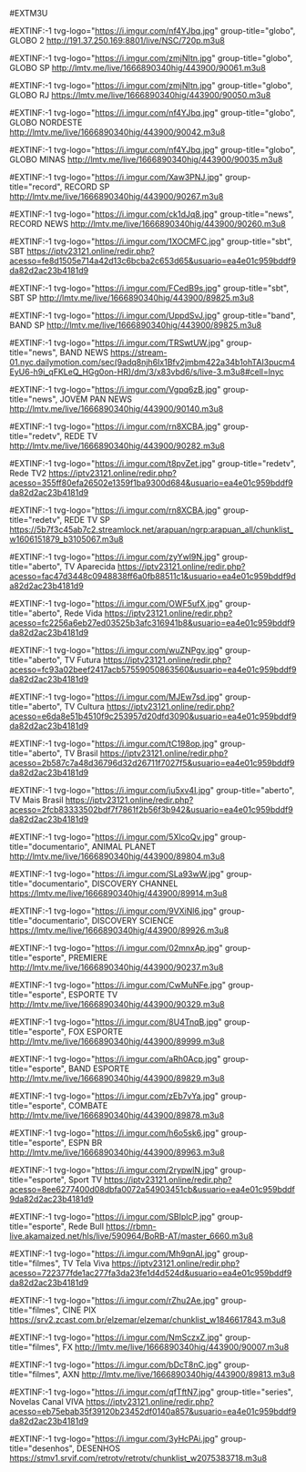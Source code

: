 #EXTM3U

#EXTINF:-1 tvg-logo="https://i.imgur.com/nf4YJbq.jpg" group-title="globo", GLOBO 2
http://191.37.250.169:8801/live/NSC/720p.m3u8

#EXTINF:-1 tvg-logo="https://i.imgur.com/zmjNItn.jpg" group-title="globo", GLOBO SP
http://lmtv.me/live/1666890340hig/443900/90061.m3u8

#EXTINF:-1 tvg-logo="https://i.imgur.com/zmjNItn.jpg" group-title="globo", GLOBO RJ
https://lmtv.me/live/1666890340hig/443900/90050.m3u8

#EXTINF:-1 tvg-logo="https://i.imgur.com/nf4YJbq.jpg" group-title="globo", GLOBO NORDESTE
http://lmtv.me/live/1666890340hig/443900/90042.m3u8

#EXTINF:-1 tvg-logo="https://i.imgur.com/nf4YJbq.jpg" group-title="globo", GLOBO MINAS
http://lmtv.me/live/1666890340hig/443900/90035.m3u8

#EXTINF:-1 tvg-logo="https://i.imgur.com/Xaw3PNJ.jpg" group-title="record", RECORD SP
http://lmtv.me/live/1666890340hig/443900/90267.m3u8

#EXTINF:-1 tvg-logo="https://i.imgur.com/ck1dJq8.jpg" group-title="news", RECORD NEWS
http://lmtv.me/live/1666890340hig/443900/90260.m3u8

#EXTINF:-1 tvg-logo="https://i.imgur.com/1XOCMFC.jpg" group-title="sbt", SBT
https://iptv23121.online/redir.php?acesso=fe8d1505e714a42d13c6bcba2c653d65&usuario=ea4e01c959bddf9da82d2ac23b4181d9

#EXTINF:-1 tvg-logo="https://i.imgur.com/FCedB9s.jpg" group-title="sbt", SBT SP
http://lmtv.me/live/1666890340hig/443900/89825.m3u8

#EXTINF:-1 tvg-logo="https://i.imgur.com/UppdSvJ.jpg" group-title="band", BAND SP
http://lmtv.me/live/1666890340hig/443900/89825.m3u8

#EXTINF:-1 tvg-logo="https://i.imgur.com/TRSwtUW.jpg" group-title="news", BAND NEWS
https://stream-01.nyc.dailymotion.com/sec(9adq8njh6Ix1Bfv2jmbm422a34b1ohTAI3pucm4EyU6-h9i_qFKLeQ_HGg0on-HR)/dm/3/x83vbd6/s/live-3.m3u8#cell=lnyc

#EXTINF:-1 tvg-logo="https://i.imgur.com/Vgpq6zB.jpg" group-title="news", JOVEM PAN NEWS 
http://lmtv.me/live/1666890340hig/443900/90140.m3u8

#EXTINF:-1 tvg-logo="https://i.imgur.com/rn8XCBA.jpg" group-title="redetv", REDE TV
http://lmtv.me/live/1666890340hig/443900/90282.m3u8

#EXTINF:-1 tvg-logo="https://i.imgur.com/t8pvZet.jpg" group-title="redetv", Rede TV2
https://iptv23121.online/redir.php?acesso=355ff80efa26502e1359f1ba9300d684&usuario=ea4e01c959bddf9da82d2ac23b4181d9

#EXTINF:-1 tvg-logo="https://i.imgur.com/rn8XCBA.jpg" group-title="redetv", REDE TV SP
https://5b7f3c45ab7c2.streamlock.net/arapuan/ngrp:arapuan_all/chunklist_w1606151879_b3105067.m3u8

#EXTINF:-1 tvg-logo="https://i.imgur.com/zyYwl9N.jpg" group-title="aberto", TV Aparecida
https://iptv23121.online/redir.php?acesso=fac47d3448c0948838ff6a0fb88511c1&usuario=ea4e01c959bddf9da82d2ac23b4181d9

#EXTINF:-1 tvg-logo="https://i.imgur.com/OWF5ufX.jpg" group-title="aberto", Rede Vida
https://iptv23121.online/redir.php?acesso=fc2256a6eb27ed03525b3afc316941b8&usuario=ea4e01c959bddf9da82d2ac23b4181d9

#EXTINF:-1 tvg-logo="https://i.imgur.com/wuZNPgv.jpg" group-title="aberto", TV Futura
https://iptv23121.online/redir.php?acesso=fc93a02beef2417acb57559050863560&usuario=ea4e01c959bddf9da82d2ac23b4181d9

#EXTINF:-1 tvg-logo="https://i.imgur.com/MJEw7sd.jpg" group-title="aberto", TV Cultura
https://iptv23121.online/redir.php?acesso=e6da8e51b4510f9c253957d20dfd3090&usuario=ea4e01c959bddf9da82d2ac23b4181d9

#EXTINF:-1 tvg-logo="https://i.imgur.com/tC198op.jpg" group-title="aberto", TV Brasil
https://iptv23121.online/redir.php?acesso=2b587c7a48d36796d32d26711f7027f5&usuario=ea4e01c959bddf9da82d2ac23b4181d9

#EXTINF:-1 tvg-logo="https://i.imgur.com/ju5xv4I.jpg" group-title="aberto", TV Mais Brasil
https://iptv23121.online/redir.php?acesso=2fcb83333502bdf7f7861f2b56f3b942&usuario=ea4e01c959bddf9da82d2ac23b4181d9

#EXTINF:-1 tvg-logo="https://i.imgur.com/5XlcoQv.jpg" group-title="documentario", ANIMAL PLANET
http://lmtv.me/live/1666890340hig/443900/89804.m3u8

#EXTINF:-1 tvg-logo="https://i.imgur.com/SLa93wW.jpg" group-title="documentario", DISCOVERY CHANNEL
https://lmtv.me/live/1666890340hig/443900/89914.m3u8

#EXTINF:-1 tvg-logo="https://i.imgur.com/9VXiNl6.jpg" group-title="documentario", DISCOVERY SCIENCE
https://lmtv.me/live/1666890340hig/443900/89926.m3u8

#EXTINF:-1 tvg-logo="https://i.imgur.com/02mnxAp.jpg" group-title="esporte", PREMIERE
http://lmtv.me/live/1666890340hig/443900/90237.m3u8

#EXTINF:-1 tvg-logo="https://i.imgur.com/CwMuNFe.jpg" group-title="esporte", ESPORTE TV
http://lmtv.me/live/1666890340hig/443900/90329.m3u8

#EXTINF:-1 tvg-logo="https://i.imgur.com/8U4TnqB.jpg" group-title="esporte", FOX ESPORTE
http://lmtv.me/live/1666890340hig/443900/89999.m3u8

#EXTINF:-1 tvg-logo="https://i.imgur.com/aRh0Acp.jpg" group-title="esporte", BAND ESPORTE
http://lmtv.me/live/1666890340hig/443900/89829.m3u8

#EXTINF:-1 tvg-logo="https://i.imgur.com/zEb7vYa.jpg" group-title="esporte", COMBATE
http://lmtv.me/live/1666890340hig/443900/89878.m3u8

#EXTINF:-1 tvg-logo="https://i.imgur.com/h6o5sk6.jpg" group-title="esporte", ESPN BR
http://lmtv.me/live/1666890340hig/443900/89963.m3u8

#EXTINF:-1 tvg-logo="https://i.imgur.com/2rypwlN.jpg" group-title="esporte", Sport TV
https://iptv23121.online/redir.php?acesso=8ee6277400d08dbfa0072a54903451cb&usuario=ea4e01c959bddf9da82d2ac23b4181d9

#EXTINF:-1 tvg-logo="https://i.imgur.com/SBIplcP.jpg" group-title="esporte", Rede Bull
https://rbmn-live.akamaized.net/hls/live/590964/BoRB-AT/master_6660.m3u8

#EXTINF:-1 tvg-logo="https://i.imgur.com/Mh9qnAl.jpg" group-title="filmes", TV Tela Viva
https://iptv23121.online/redir.php?acesso=722377fde1ac277fa3da23fe1d4d524d&usuario=ea4e01c959bddf9da82d2ac23b4181d9

#EXTINF:-1 tvg-logo="https://i.imgur.com/rZhu2Ae.jpg" group-title="filmes", CINE PIX
https://srv2.zcast.com.br/elzemar/elzemar/chunklist_w1846617843.m3u8

#EXTINF:-1 tvg-logo="https://i.imgur.com/NmSczxZ.jpg" group-title="filmes", FX
http://lmtv.me/live/1666890340hig/443900/90007.m3u8

#EXTINF:-1 tvg-logo="https://i.imgur.com/bDcT8nC.jpg" group-title="filmes", AXN
http://lmtv.me/live/1666890340hig/443900/89813.m3u8

#EXTINF:-1 tvg-logo="https://i.imgur.com/qfTftN7.jpg" group-title="series", Novelas Canal VIVA
https://iptv23121.online/redir.php?acesso=eb75ebab35f39120b23452df0140a857&usuario=ea4e01c959bddf9da82d2ac23b4181d9

#EXTINF:-1 tvg-logo="https://i.imgur.com/3yHcPAi.jpg" group-title="desenhos", DESENHOS
https://stmv1.srvif.com/retrotv/retrotv/chunklist_w2075383718.m3u8
